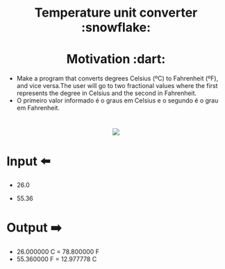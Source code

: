 <h1 align="center"> 
	Temperature unit converter :snowflake:
</h1>


<h1 align="center"> 
	Motivation :dart:	
</h1>


  * Make a program that converts degrees Celsius (ºC) to Fahrenheit (ºF), and vice versa.The user will go to two fractional values where the first represents the degree in Celsius and the second in Fahrenheit.
  * O primeiro valor informado é o graus em Celsius e o segundo é o grau em Fahrenheit.

<h1 align="center">
<img src=https://www.superprof.com.br/blog/wp-content/uploads/2016/12/formula-celsius-fahrenheit.jpg>
</h1>



# Input :arrow_left:	

* 26.0

* 55.36



# Output :arrow_right:	

* 26.000000 C = 78.800000 F
* 55.360000 F = 12.977778 C
